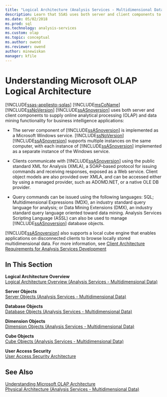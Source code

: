 ```yaml
---
title: "Logical Architecture (Analysis Services - Multidimensional Data) | Microsoft Docs"
description: Learn that SSAS uses both server and client components to supply OLAP and data mining functionality for business intelligence applications.
ms.date: 05/02/2018
ms.prod: sql
ms.technology: analysis-services
ms.custom: olap
ms.topic: conceptual
ms.author: owend
ms.reviewer: owend
author: minewiskan
manager: kfile
---
```

# Understanding Microsoft OLAP Logical Architecture
[!INCLUDE[ssas-appliesto-sqlas](../../includes/ssas-appliesto-sqlas.md)]
  [!INCLUDE[msCoName](../../includes/msconame-md.md)] [!INCLUDE[ssNoVersion](../../includes/ssnoversion-md.md)] [!INCLUDE[ssASnoversion](../../includes/ssasnoversion-md.md)] uses both server and client components to supply online analytical processing (OLAP) and data mining functionality for business intelligence applications:  
  
-   The server component of [!INCLUDE[ssASnoversion](../../includes/ssasnoversion-md.md)] is implemented as a Microsoft Windows service. [!INCLUDE[ssNoVersion](../../includes/ssnoversion-md.md)] [!INCLUDE[ssASnoversion](../../includes/ssasnoversion-md.md)] supports multiple instances on the same computer, with each instance of [!INCLUDE[ssASnoversion](../../includes/ssasnoversion-md.md)] implemented as a separate instance of the Windows service.  
  
-   Clients communicate with [!INCLUDE[ssASnoversion](../../includes/ssasnoversion-md.md)] using the public standard XML for Analysis (XMLA), a SOAP-based protocol for issuing commands and receiving responses, exposed as a Web service. Client object models are also provided over XMLA, and can be accessed either by using a managed provider, such as ADOMD.NET, or a native OLE DB provider.  
  
-   Query commands can be issued using the following languages: SQL; Multidimensional Expressions (MDX), an industry standard query language for analysis; or Data Mining Extensions (DMX), an industry standard query language oriented toward data mining. Analysis Services Scripting Language (ASSL) can also be used to manage [!INCLUDE[ssASnoversion](../../includes/ssasnoversion-md.md)] database objects.  
  
 [!INCLUDE[ssASnoversion](../../includes/ssasnoversion-md.md)] also supports a local cube engine that enables applications on disconnected clients to browse locally stored multidimensional data. For more information, see [Client Architecture Requirements for Analysis Services Development](../../../analysis-services/multidimensional-models/olap-physical/client-architecture-requirements-for-analysis-services-development.md)  
  
## In This Section  
 **Logical Architecture Overview**  
 [Logical Architecture Overview &#40;Analysis Services - Multidimensional Data&#41;](../../../analysis-services/multidimensional-models/olap-logical/logical-architecture-overview-analysis-services-multidimensional-data.md)  
  
 **Server Objects**  
 [Server Objects &#40;Analysis Services - Multidimensional Data&#41;](../../../analysis-services/multidimensional-models/olap-logical/server-objects-analysis-services-multidimensional-data.md)  
  
 **Database Objects**  
 [Database Objects &#40;Analysis Services - Multidimensional Data&#41;](../../../analysis-services/multidimensional-models/olap-logical/database-objects-analysis-services-multidimensional-data.md)  
  
 **Dimension Objects**  
 [Dimension Objects &#40;Analysis Services - Multidimensional Data&#41;](../../../analysis-services/multidimensional-models-olap-logical-dimension-objects/dimension-objects-analysis-services-multidimensional-data.md)  
  
 **Cube Objects**  
 [Cube Objects &#40;Analysis Services - Multidimensional Data&#41;](../../../analysis-services/multidimensional-models-olap-logical-cube-objects/cube-objects-analysis-services-multidimensional-data.md)  
  
 **User Access Security**  
 [User Access Security Architecture](/previous-versions/sql/sql-server-2016/ms174927(v=sql.130))  
  
## See Also  
 [Understanding Microsoft OLAP Architecture](../../../analysis-services/multidimensional-models/olap-physical/understanding-microsoft-olap-architecture.md)   
 [Physical Architecture &#40;Analysis Services - Multidimensional Data&#41;](../../../analysis-services/multidimensional-models/olap-physical/understanding-microsoft-olap-physical-architecture.md)  
  
